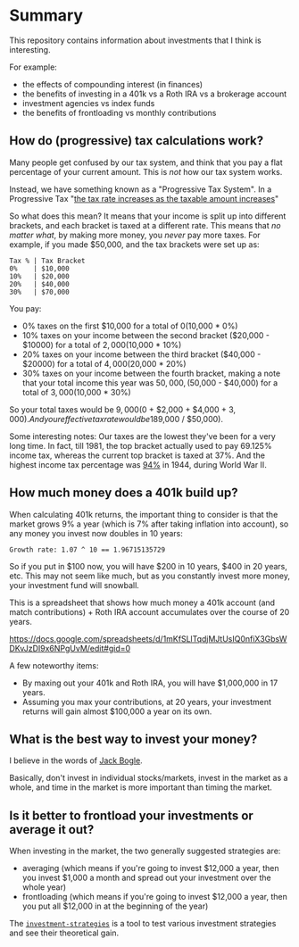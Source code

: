 # Summary

This repository contains information about investments that I think is interesting.

For example:

- the effects of compounding interest (in finances)
- the benefits of investing in a 401k vs a Roth IRA vs a brokerage account
- investment agencies vs index funds
- the benefits of frontloading vs monthly contributions

## How do (progressive) tax calculations work?

Many people get confused by our tax system, and think that you pay a flat percentage of your current amount. This is _not_ how our tax system works.

Instead, we have something known as a "Progressive Tax System". In a Progressive Tax "[the tax rate increases as the taxable amount increases](https://en.wikipedia.org/wiki/Progressive_tax)"

So what does this mean? It means that your income is split up into different brackets, and each bracket is taxed at a different rate. This means that _no matter what_, by making more money, you _never_ pay more taxes. For example, if you made $50,000, and the tax brackets were set up as:

```
Tax % | Tax Bracket
0%    | $10,000
10%   | $20,000
20%   | $40,000
30%   | $70,000
```

You pay:
- 0% taxes on the first $10,000 for a total of $0 ($10,000 * 0%)
- 10% taxes on your income between the second bracket ($20,000 - $10000) for a total of $2,000 ($10,000 * 10%)
- 20% taxes on your income between the third bracket ($40,000 - $20000) for a total of $4,000 ($20,000 * 20%)
- 30% taxes on your income between the fourth bracket, making a note that your total income this year was $50,000, ($50,000 - $40,000) for a total of $3,000 ($10,000 * 30%)

So your total taxes would be $9,000 ($0 + $2,000 + $4,000 + $3,000). And your effective tax rate would be 18% ($9,000 / $50,000).

Some interesting notes: Our taxes are the lowest they've been for a very long time. In fact, till 1981, the top bracket actually used to pay 69.125% income tax, whereas the current top bracket is taxed at 37%. And the highest income tax percentage was [94%](https://en.wikipedia.org/wiki/Income_tax_in_the_United_States#Income_tax_rates_in_history) in 1944, during World War II.

## How much money does a 401k build up?

When calculating 401k returns, the important thing to consider is that the market grows 9% a year (which is 7% after taking inflation into account), so any money you invest now doubles in 10 years:

```
Growth rate: 1.07 ^ 10 == 1.96715135729
```

So if you put in $100 now, you will have $200 in 10 years, $400 in 20 years, etc. This may not seem like much, but as you constantly invest more money, your investment fund will snowball.

This is a spreadsheet that shows how much money a 401k account (and match contributions) + Roth IRA account accumulates over the course of 20 years.

https://docs.google.com/spreadsheets/d/1mKfSLlTqdjMJtUsIQ0nfiX3GbsWDKvJzDI9x6NPgUvM/edit#gid=0

A few noteworthy items:

- By maxing out your 401k and Roth IRA, you will have $1,000,000 in 17 years.
- Assuming you max your contributions, at 20 years, your investment returns will gain almost $100,000 a year on its own.

## What is the best way to invest your money?

I believe in the words of [Jack Bogle](https://en.wikipedia.org/wiki/John_C._Bogle).

Basically, don't invest in individual stocks/markets, invest in the market as a whole, and time in the market is more important than timing the market.

## Is it better to frontload your investments or average it out?

When investing in the market, the two generally suggested strategies are:

- averaging (which means if you're going to invest $12,000 a year, then you invest $1,000 a month and spread out your investment over the whole year)
- frontloading (which means if you're going to invest $12,000 a year, then you put all $12,000 in at the beginning of the year)

The [`investment-strategies`](investment-strategies/README.md) is a tool to test various investment strategies and see their theoretical gain.

